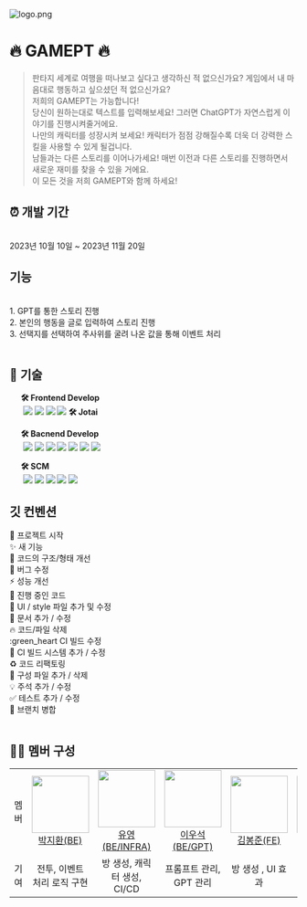![logo.png](/document/img/logo.png)

# 🔥 GAMEPT 🔥
>판타지 세계로 여행을 떠나보고 싶다고 생각하신 적 없으신가요? 게임에서 내 마음대로 행동하고 싶으셨던 적 없으신가요? <br/>
저희의 GAMEPT는 가능합니다! <br/>
당신이 원하는대로 텍스트를 입력해보세요! 그러면 ChatGPT가 자연스럽게 이야기를 진행시켜줄거에요. <br/>
나만의 캐릭터를 성장시켜 보세요! 캐릭터가 점점 강해질수록 더욱 더 강력한 스킬을 사용할 수 있게 될겁니다. <br/>
남들과는 다른 스토리를 이어나가세요! 매번 이전과 다른 스토리를 진행하면서 새로운 재미를 찾을 수 있을 거에요. <br/>
이 모든 것을 저희 GAMEPT와 함께 하세요! <br/>

## ⏰ 개발 기간
<br>
2023년 10월 10일 ~ 2023년 11월 20일
<br>

## 기능
<br>
1. GPT를 통한 스토리 진행<br>
2. 본인의 행동을 글로 입력하여 스토리 진행<br>
3. 선택지를 선택하여 주사위를 굴려 나온 값을 통해 이벤트 처리<br>
<br>

## 📌 기술
&nbsp;&nbsp;&nbsp;&nbsp; **🛠 Frontend Develop** <br>
&nbsp;&nbsp;&nbsp;&nbsp;&nbsp;
<img src="https://img.shields.io/badge/Typescript-3178C6?style=flat-square&logo=Typescript&logoColor=white"/>
<img src="https://img.shields.io/badge/React-61DAFB?style=flat-square&logo=React&logoColor=black"/>
<img src="https://img.shields.io/badge/HTML5-E34F26?style=flat-square&logo=html5&logoColor=white"/>
<img src="https://img.shields.io/badge/CSS3-1572B6?style=flat-square&logo=css3&logoColor=white"/>
**🛠 Jotai**

&nbsp;&nbsp;&nbsp;&nbsp; **🛠 Bacnend Develop** <br>
&nbsp;&nbsp;&nbsp;&nbsp;&nbsp;
<img src="https://img.shields.io/badge/java-007396?style=flat-square&logo=java&logoColor=white"/>
<img src="https://img.shields.io/badge/Spring-6DB33F?style=flat-square&logo=Spring&logoColor=white"/>
<img src="https://img.shields.io/badge/Spring Boot-6DB33F?style=flat-square&logo=Spring Boot&logoColor=yellow"/>
<img src="https://img.shields.io/badge/Spring Security-6DB33F?style=flat-square&logo=Spring Security&logoColor=yellow"/>
<img src="https://img.shields.io/badge/MySql-003545?style=flat-square&logo=Mysql&logoColor=white"/>
<img src="https://img.shields.io/badge/redis-E34F26?style=flat-square&logo=redis&logoColor=white"/>
<img src="https://img.shields.io/badge/Postman-FF6C37?style=flat-square&logo=Postman&logoColor=white"/>
<br>

&nbsp;&nbsp;&nbsp;&nbsp; **🛠 SCM** <br>
&nbsp;&nbsp;&nbsp;&nbsp;&nbsp;
<img src="https://img.shields.io/badge/Git-F05032?style=flat-square&logo=git&logoColor=white"/>
<img src="https://img.shields.io/badge/Amazon AWS-232F3E?style=flat-square&logo=amazonaws&logoColor=white"/>
<img src="https://img.shields.io/badge/jenkins-D24939?style=flat-square&logo=jenkins&logoColor=white"/>
<img src="https://img.shields.io/badge/Docker-2496ED?style=flat-square&logo=Docker&logoColor=white"/>
<img src="https://img.shields.io/badge/NginX-009639?style=flat-square&logo=NginX&logoColor=white"/>

## 깃 컨벤션
:tada:	프로젝트 시작 <br>
:sparkles:	새 기능 <br>
:art:	코드의 구조/형태 개선<br>
:bug:	버그 수정<br>
:zap:	성능 개선<br>
:construction:	진행 중인 코드<br>
:lipstick:	UI / style 파일 추가 및 수정<br>
:memo:	문서 추가 / 수정<br>
:fire:	코드/파일 삭제<br>
:green_heart	CI 빌드 수정<br>
:construction_worker:	CI 빌드 시스템 추가 / 수정<br>
:recycle:	코드 리팩토링<br>
:wrench:	구성 파일 추가 / 삭제<br>
:bulb:	주석 추가 / 수정<br>
:white_check_mark:	테스트 추가 / 수정<br>
:twisted_rightwards_arrows:	브랜치 병합<br><br>

## 👩‍💻 멤버 구성
<table>
    <tr height="140px">
        <td align="center" width="130px">
            멤버
      </td>
      <td align="center" width="130px">
        <a href="https://github.com/mycook3"><img height="100px" width="100px" src="https://avatars.githubusercontent.com/u/45381384?v=4"/></a>
            <br />
            <a href="https://github.com/mycook3">박지환(BE)</a>
      </td>
       <td align="center" width="130px">
        <a href="https://github.com/babyyu0"><img height="100px" width="100px" src="https://avatars.githubusercontent.com/u/58788576?v=4"/></a>
            <br />
            <a href="https://github.com/babyyu0">유영(BE/INFRA)</a>
      </td> <td align="center" width="130px">
        <a href="https://github.com/Byeolsi"><img height="100px" width="100px" src="https://avatars.githubusercontent.com/u/86233884?v=4"/></a>
            <br />
            <a href="https://github.com/Byeolsi">이우석(BE/GPT)</a>
      </td>
      <td align="center" width="130px">
        <a href="https://github.com/hehezune"><img height="100px" width="100px" src="https://avatars.githubusercontent.com/u/108918495?v=4"/></a>
            <br />
            <a href="https://github.com/hehezune">김봉준(FE)</a>
      </td>
       <td align="center" width="130px">
        <a href="https://github.com/l0u0h0"><img height="100px" width="100px" src="https://avatars.githubusercontent.com/u/72871841?v=4"/></a>
            <br />
            <a href="https://github.com/l0u0h0">이유한(FE)</a>
      </td> <td align="center" width="130px">
        <a href="https://github.com/kimdj4e"><img height="100px" width="100px" src="https://avatars.githubusercontent.com/u/122508669?v=4"/></a>
            <br />
            <a href="https://github.com/kimdj4e">김동준(FE)</a>
      </td>
     <tr/>
    <tr>
        <td align="center" width="130px">
            기여
      </td>
       <td align="center" width="130px">
           전투, 이벤트 처리 로직 구현
       </td>
       <td align="center" width="130px">
         방 생성, 캐릭터 생성, CI/CD
       </td>
       <td align="center" width="130px">
         프롬프트 관리, GPT 관리
       </td>
       <td align="center" width="130px">
         방 생성 , UI 효과
       </td>
       <td align="center" width="130px">
         게임 진행, 소켓, SSE 관리
       </td>
       <td align="center" width="130px">
         사이드 바(상태창), 디자인
       </td>
    </tr>
</table>

<br>

